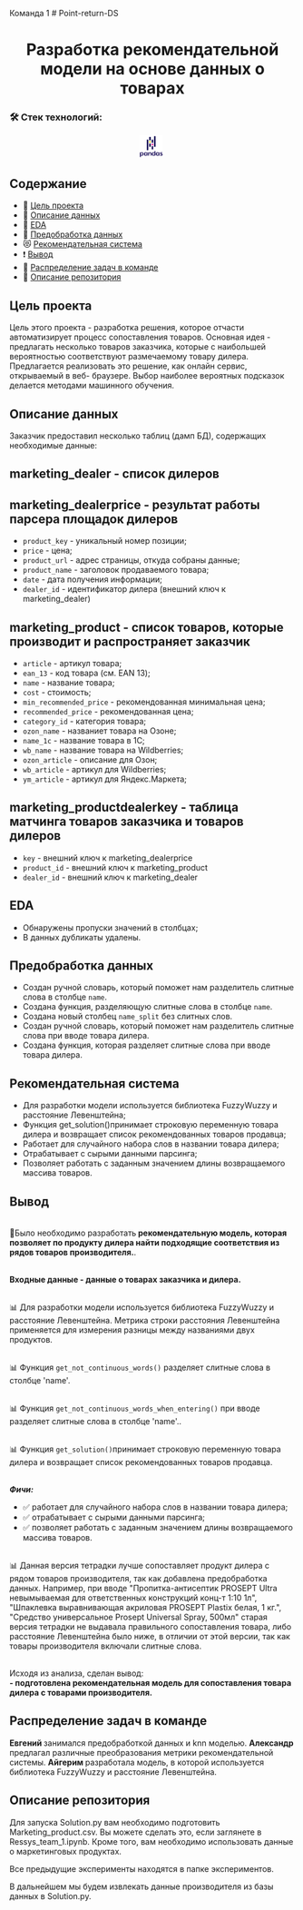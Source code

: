 Команда 1 # Point-return-DS

<h1 align="center">  
  Разработка рекомендательной модели на основе данных о товарах
</h1>  
  
 
### 🛠️ Стек технологий:
<div id="tools", align="center">
  <img src="https://github.com/devicons/devicon/blob/master/icons/pandas/pandas-original-wordmark.svg" title="Pandas" alt="Pandas" width="40" height="40"/>&nbsp;

</div>

## Содержание
- 📍 [Цель проекта](#цель-проекта)
- 🔌 [Описание данных](#описание-данных)
- 🐥 [EDA](#eda)
- 🔨 [Предобработка данных](#предобработка-данных)
- 😻 [Рекомендательная система](#рекомендательная-система)
- ❗️ [Вывод](#вывод)
- 🔑 [Распределение задач в команде](#распределение-задач-в-команде)
- 📑 [Описание репозитория](#описание-репозитория) 

## Цель проекта

Цель этого проекта - разработка решения, которое отчасти автоматизирует процесс
сопоставления товаров. Основная идея - предлагать несколько товаров заказчика,
которые с наибольшей вероятностью соответствуют размечаемому товару дилера.
Предлагается реализовать это решение, как онлайн сервис, открываемый в веб-
браузере. Выбор наиболее вероятных подсказок делается методами машинного
обучения.

## Описание данных

Заказчик предоставил несколько таблиц (дамп БД), содержащих необходимые
данные:

## marketing_dealer - список дилеров
## marketing_dealerprice - результат работы парсера площадок дилеров
- `product_key` - уникальный номер позиции;
- `price` - цена;
- `product_url` - адрес страницы, откуда собраны данные;
- `product_name` - заголовок продаваемого товара;
- `date` - дата получения информации;
- `dealer_id` - идентификатор дилера (внешний ключ к marketing_dealer)
## marketing_product - список товаров, которые производит и распространяет заказчик
- `article` - артикул товара;
- `ean_13` - код товара (см. EAN 13);
- `name` - название товара;
- `cost` - стоимость;
- `min_recommended_price` - рекомендованная минимальная цена;
- `recommended_price` - рекомендованная цена;
- `category_id` - категория товара;
- `ozon_name` - названиет товара на Озоне;
- `name_1c` - название товара в 1C;
- `wb_name` - название товара на Wildberries;
- `ozon_article` - описание для Озон;
- `wb_article` - артикул для Wildberries;
- `ym_article` - артикул для Яндекс.Маркета;

## marketing_productdealerkey - таблица матчинга товаров заказчика и товаров дилеров
- `key` - внешний ключ к marketing_dealerprice
- `product_id` - внешний ключ к marketing_product
- `dealer_id` - внешний ключ к marketing_dealer

## EDA

- Обнаружены пропуски значений в столбцах;
- В данных дубликаты удалены. 

## Предобработка данных

- Создан ручной словарь, который поможет нам разделитель слитные слова в столбце `name`.
- Создана функция, разделяющую слитные слова в столбце `name`.
- Создана новый столбец `name_split` без слитных слов.
- Создан ручной словарь, который поможет нам разделитель слитные слова при вводе товара дилера.
- Создана функция, которая разделяет слитные слова при вводе товара дилера.

## Рекомендательная система

- Для разработки модели используется библиотека FuzzyWuzzy и расстояние Левенштейна;
- Функция get_solution()принимает строковую переменную товара дилера и возвращает список рекомендованных товаров продавца;
- Работает для случайного набора слов в названии товара дилера;
- Отрабатывает с сырыми данными парсинга;
- Позволяет работать с заданным значением длины возвращаемого массива товаров.

## Вывод

<br>📑Было необходимо разработать<b> рекомендательную модель, которая позволяет по продукту дилера найти подходящие соответствия из рядов товаров производителя.</b>. 
        
        
<br><b> Входные данные - данные о товарах заказчика и дилера. </b>
    
<br> 📊 Для разработки модели используется библиотека FuzzyWuzzy и расстояние Левенштейна. Метрика строки расстояния Левенштейна применяется для измерения разницы между названиями двух продуктов.
        
<br> 📊 Функция `get_not_continuous_words()` разделяет слитные слова в столбце 'name'.
        
<br> 📊 Функция `get_not_continuous_words_when_entering()` при вводе разделяет слитные слова в столбце 'name'.. 
        
<br> 📊 Функция `get_solution()`принимает строковую переменную товара дилера и возвращает список рекомендованных товаров продавца.
    
<br> ***Фичи:***
    <ul>
    <li>✅ работает для случайного набора слов в названии товара дилера;</li>
    <li>✅ отрабатывает с сырыми данными парсинга;</li> 
    <li>✅ позволяет работать с заданным значением длины возвращаемого массива товаров.</li> 
    </ul>
    
<br> 📊 Данная версия тетрадки лучше сопоставляет продукт дилера с рядом товаров производителя, так как добавлена предобработка данных. Например, при вводе "Пропитка-антисептик PROSEPT Ultra невымываемая для ответственных конструкций конц-т 1:10 1л", "Шпаклевка выравнивающая акриловая PROSEPT Plastix белая, 1 кг.", "Средство универсальное Prosept Universal Spray, 500мл" старая версия тетрадки не выдавала правильного сопоставления товара, либо расстояние Левенштейна было ниже, в отличии от этой версии, так как товары производителя включали слитные слова. 

<br>Исходя из анализа, сделан вывод:
        <br>             <b>- подготовлена рекомендательная модель для сопоставления товара дилера с товарами производителя. </b>

## Распределение задач в команде
<b> Евгений </b> занимался предобработкой данных и knn моделью.
<b> Александр </b> предлагал различные преобразования метрики рекомендательной системы.
<b> Айгерим </b> разработала модель, в которой используется библиотека FuzzyWuzzy и расстояние Левенштейна.

## Описание репозитория
Для запуска Solution.py вам необходимо подготовить Marketing_product.csv. Вы можете сделать это, если заглянете в Ressys_team_1.ipynb. Кроме того, вам необходимо использовать данные о маркетинговых продуктах.

Все предыдущие эксперименты находятся в папке экспериментов.

В дальнейшем мы будем извлекать данные производителя из базы данных в Solution.py.
